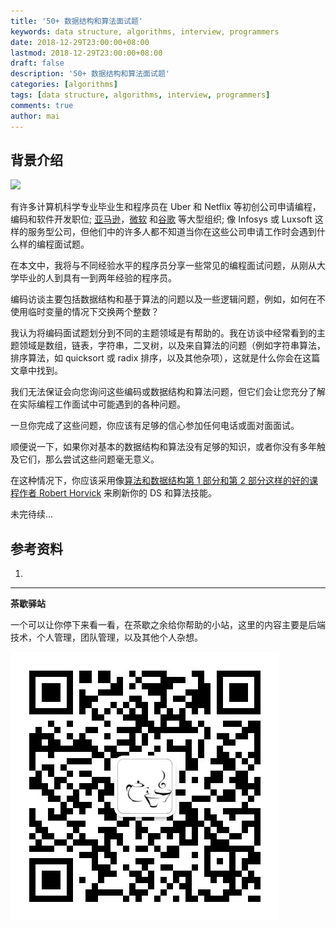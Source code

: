 ```yaml
---
title: '50+ 数据结构和算法面试题'
keywords: data structure, algorithms, interview, programmers
date: 2018-12-29T23:00:00+08:00
lastmod: 2018-12-29T23:00:00+08:00
draft: false
description: '50+ 数据结构和算法面试题'
categories: [algorithms]
tags: [data structure, algorithms, interview, programmers]
comments: true
author: mai
---
```


## 背景介绍

![](https://raw.githubusercontent.com/yangwenmai/maiyang.me/master/blog/1*JjZYjvyBurwgQa1RBRtzAA.png)

有许多计算机科学专业毕业生和程序员在 Uber 和 Netflix 等初创公司申请编程，编码和软件开发职位; [亚马逊](https://javarevisited.blogspot.com/2016/01/top-20-amazon-and-google-programming-interview-questions.html)，[微软](https://javarevisited.blogspot.com/2015/12/30-microsoft-interview-questions-for-software-development-engineers.html) 和[谷歌](https://javarevisited.blogspot.com/2012/01/google-interview-questions-answers-top.html) 等大型组织; 像 Infosys 或 Luxsoft 这样的服务型公司，但他们中的许多人都不知道当你在这些公司申请工作时会遇到什么样的编程面试题。

在本文中，我将与不同经验水平的程序员分享一些常见的编程面试问题，从刚从大学毕业的人到具有一到两年经验的程序员。

编码访谈主要包括数据结构和基于算法的问题以及一些逻辑问题，例如，如何在不使用临时变量的情况下交换两个整数？

我认为将编码面试题划分到不同的主题领域是有帮助的。我在访谈中经常看到的主题领域是数组，链表，字符串，二叉树，以及来自算法的问题（例如字符串算法，排序算法，如 quicksort 或 radix 排序，以及其他杂项），这就是什么你会在这篇文章中找到。

我们无法保证会向您询问这些编码或数据结构和算法问题，但它们会让您充分了解在实际编程工作面试中可能遇到的各种问题。

一旦你完成了这些问题，你应该有足够的信心参加任何电话或面对面面试。

顺便说一下，如果你对基本的数据结构和算法没有足够的知识，或者你没有多年触及它们，那么尝试这些问题毫无意义。

在这种情况下，你应该采用像[算法和数据结构第 1 部分和第 2 部分这样的好的课程作者 Robert Horvick](https://pluralsight.pxf.io/c/1193463/424552/7490?u=https%3A%2F%2Fwww.pluralsight.com%2Fcourses%2Fads-part1) 来刷新你的 DS 和算法技能。

未完待续...


## 参考资料

1. [](https://blog.csdn.net/ChenVast/article/details/82977682)

----

**茶歇驿站**

一个可以让你停下来看一看，在茶歇之余给你帮助的小站，这里的内容主要是后端技术，个人管理，团队管理，以及其他个人杂想。

![茶歇驿站二维码](https://raw.githubusercontent.com/yangwenmai/maiyang.me/master/blog/tech_tea.jpg)
